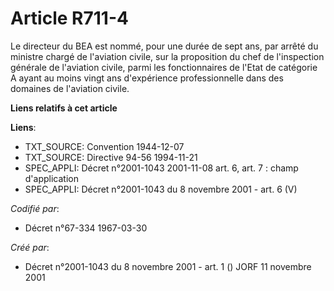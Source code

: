 # Article R711-4

Le directeur du BEA est nommé, pour une durée de sept ans, par arrêté du ministre chargé de l'aviation civile, sur la
proposition du chef de l'inspection générale de l'aviation civile, parmi les fonctionnaires de l'Etat de catégorie A ayant au
moins vingt ans d'expérience professionnelle dans des domaines de l'aviation civile.

**Liens relatifs à cet article**

**Liens**:

  - TXT_SOURCE: Convention 1944-12-07
  - TXT_SOURCE: Directive 94-56 1994-11-21
  - SPEC_APPLI: Décret n°2001-1043 2001-11-08 art. 6, art. 7 : champ d'application
  - SPEC_APPLI: Décret n°2001-1043 du 8 novembre 2001 - art. 6 (V)

_Codifié par_:

  - Décret n°67-334 1967-03-30

_Créé par_:

  - Décret n°2001-1043 du 8 novembre 2001 - art. 1 () JORF 11 novembre 2001
